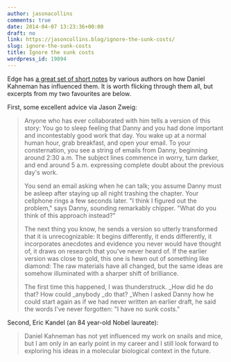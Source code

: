 ```yaml
---
author: jasonacollins
comments: true
date: 2014-04-07 13:23:36+00:00
draft: no
link: https://jasoncollins.blog/ignore-the-sunk-costs/
slug: ignore-the-sunk-costs
title: Ignore the sunk costs
wordpress_id: 19894
---
```


Edge has [a great set of short notes](http://edge.org/conversation/on-kahneman) by various authors on how Daniel Kahneman has influenced them. It is worth flicking through them all, but excerpts from my two favourites are below.

First, some excellent advice via Jason Zweig:


<blockquote>Anyone who has ever collaborated with him tells a version of this story: You go to sleep feeling that Danny and you had done important and incontestably good work that day. You wake up at a normal human hour, grab breakfast, and open your email. To your consternation, you see a string of emails from Danny, beginning around 2:30 a.m. The subject lines commence in worry, turn darker, and end around 5 a.m. expressing complete doubt about the previous day's work.

You send an email asking when he can talk; you assume Danny must be asleep after staying up all night trashing the chapter. Your cellphone rings a few seconds later. "I think I figured out the problem," says Danny, sounding remarkably chipper. "What do you think of this approach instead?"

The next thing you know, he sends a version so utterly transformed that it is unrecognizable: It begins differently, it ends differently, it incorporates anecdotes and evidence you never would have thought of, it draws on research that you've never heard of. If the earlier version was close to gold, this one is hewn out of something like diamond: The raw materials have all changed, but the same ideas are somehow illuminated with a sharper shift of brilliance.

The first time this happened, I was thunderstruck. _How did he do that? How could _anybody _do that? _When I asked Danny how he could start again as if we had never written an earlier draft, he said the words I've never forgotten: "I have no sunk costs."</blockquote>


Second, Eric Kandel (an 84 year-old Nobel laureate):


<blockquote>Daniel Kahneman has not yet influenced my work on snails and mice, but I am only in an early point in my career and I still look forward to exploring his ideas in a molecular biological context in the future.</blockquote>
